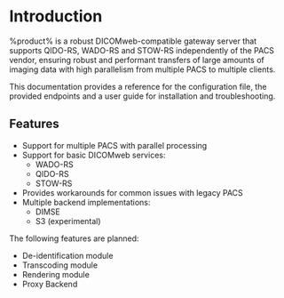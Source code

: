 # Introduction

%product% is a robust DICOMweb-compatible gateway server that supports QIDO-RS, WADO-RS and STOW-RS independently of the
PACS vendor,
ensuring robust and performant transfers of large amounts of imaging data with high parallelism from multiple PACS to
multiple clients.

This documentation provides a reference for the configuration file, the provided endpoints and a user guide for
installation
and troubleshooting.

## Features

- Support for multiple PACS with parallel processing
- Support for basic DICOMweb services:
    - WADO-RS
    - QIDO-RS
    - STOW-RS
- Provides workarounds for common issues with legacy PACS
- Multiple backend implementations:
    - DIMSE
    - S3 (experimental)

The following features are planned:

- De-identification module
- Transcoding module
- Rendering module
- Proxy Backend
